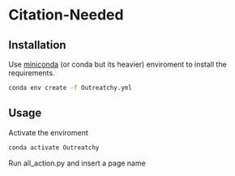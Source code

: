 # Citation-Needed

## Installation 

 Use [miniconda](https://docs.conda.io/en/latest/miniconda.html) (or conda but its heavier) enviroment to install the requirements.

```bash
conda env create -f Outreatchy.yml
```



## Usage

Activate the enviroment

```bash
conda activate Outreatchy
```

Run all_action.py and insert a page name